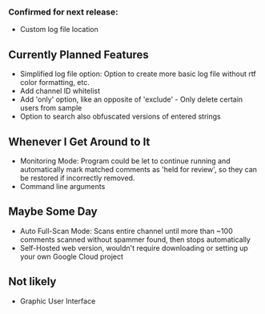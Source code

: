 ### Confirmed for next release:
* Custom log file location

## Currently Planned Features
* Simplified log file option: Option to create more basic log file without rtf color formatting, etc.
* Add channel ID whitelist
* Add 'only' option, like an opposite of 'exclude' - Only delete certain users from sample
* Option to search also obfuscated versions of entered strings

## Whenever I Get Around to It
* Monitoring Mode: Program could be let to continue running and automatically mark matched comments as 'held for review', so they can be restored if incorrectly removed.
* Command line arguments

## Maybe Some Day
* Auto Full-Scan Mode: Scans entire channel until more than ~100 comments scanned without spammer found, then stops automatically
* Self-Hosted web version, wouldn't require downloading or setting up your own Google Cloud project

## Not likely
* Graphic User Interface


